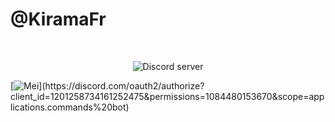 # @KiramaFr

<div align="center">
	<br />
	<p>
		<img src="https://img.shields.io/discord/222078108977594368?color=5865F2&logo=discord&logoColor=white" alt="Discord server" /></a>
	</p>
</div>

[![Mei](https://img.shields.io/badge/%E3%83%BBMei%232634-✔_APP-rgb(114,137,218)?logo=discord&logoColor=white)](https://discord.com/oauth2/authorize?client_id=1201258734161252475&permissions=1084480153670&scope=applications.commands%20bot)

